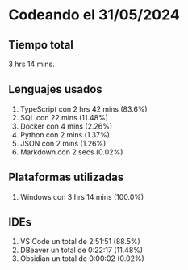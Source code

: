 # Codeando el 31/05/2024

## Tiempo total
3 hrs 14 mins.

## Lenguajes usados
1. TypeScript con 2 hrs 42 mins (83.6%)
1. SQL con 22 mins (11.48%)
1. Docker con 4 mins (2.26%)
1. Python con 2 mins (1.37%)
1. JSON con 2 mins (1.26%)
1. Markdown con 2 secs (0.02%)

## Plataformas utilizadas
1. Windows con 3 hrs 14 mins (100.0%)

## IDEs
1. VS Code un total de 2:51:51 (88.5%)
1. DBeaver un total de 0:22:17 (11.48%)
1. Obsidian un total de 0:00:02 (0.02%)
